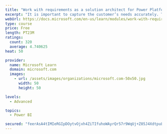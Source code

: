 ```yaml
---
title: "Work with requirements as a solution architect for Power Platform and Dynamics 365"
excerpt: "It is important to capture the customer’s needs accurately. This module explains how to capture requirements and identify functional and non-functional items."
webUrl: https://docs.microsoft.com/en-us/learn/modules/work-with-requirements/
type: course
price: Free
length: PT23M
ratings:
  count: 320
  average: 4.740625
heat: 50

provider:
  name: Microsoft Learn
  domain: microsoft.com
  images:
    - url: /assets/images/organizations/microsoft.com-50x50.jpg
      width: 50
      height: 50

levels:
  - Advanced

topics:
  - Power BI

secured: "feerAsA4tIMIeRGIpDOytvOjxh4ZiTIfuhoWAyrQr57r9WqUj+Z05J4XdtpuLHnKvzy3WTU6JrjTVDQsQppzCY/tL4vgt5QkpF1QCvYQAk3qYWBaj077ZJoSi2Ba5ViGPaktWMpagALiIOzwIXEDyM4W+SQM9scSIMbUfzeJkY+cN/R/ssKFuULOoTSjBTg8OoG4IXQ2OtkQnito5vFWmnPIKQ69AmEtnS3rUh4e7+0v+scVHSwT3/ntSsdIUtclXUxzoi4GC4xSYnKvUFSlnV/x49hQufliy/Xuo6oXjFJp4SORO/aQmj2VsQMv54ZrZ2bXOJlJm13Wl2iz0qnYQ3uANDRr4RO98qt5YklBRSQDPTAkdiPVjitEkPELtjc9kJeCO1rFUvcWcGrlygXPJFeYdmpwYwL2KL0m4+KNqdw=;JHv+xDtUAu7g3L9JPvXm+g=="
---
```


